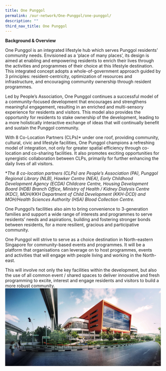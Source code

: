 ```yaml
---
title: One Punggol
permalink: /our-network/One-Punggol/one-punggol/
description: ""
third_nav_title: One Punggol
---
```

**Background & Overview**

One Punggol is an integrated lifestyle hub which serves Punggol residents’ community needs. Envisioned as a ‘place of many places’, its design is aimed at enabling and empowering residents to enrich their lives through the activities and programmes of their choice at this lifestyle destination. This integrated concept adopts a whole-of-government approach guided by 3 principles: resident-centricity, optimization of resources and infrastructure, and encouraging community ownership through resident programmes.

Led by People’s Association, One Punggol continues a successful model of a community-focused development that encourages and strengthens meaningful engagement, resulting in an enriched and multi-sensory experience for residents and visitors. This model also provides the opportunity for residents to stake ownership of the development, leading to a more holistically interactive exchange of ideas that will continually benefit and sustain the Punggol community.

With 8 Co-Location Partners (CLPs)\* under one roof, providing community, cultural, civic and lifestyle facilities, One Punggol champions a refreshing model of integration, not only for greater spatial efficiency through co-location and co-sharing facilities. It also promotes exciting opportunities for synergistic collaboration between CLPs, primarily for further enhancing the daily lives of all visitors.

\*_The 8 co-location partners (CLPs) are People’s Association (PA), Punggol Regional Library (NLB), Hawker Centre (NEA), Early Childhood Development Agency (ECDA) Childcare Centre, Housing Development Board (HDB) Branch Office, Ministry of Health / Kidney Dialysis Centre (KDC), MOH/KKH Department of Child Development (KKH-DCD) and MOH/Health Sciences Authority (HSA) Blood Collection Centre._

One Punggol’s facilities also aim to bring convenience to 3-generation families and support a wide range of interests and programmes to serve residents’ needs and aspirations, building and fostering stronger bonds between residents, for a more resilient, gracious and participative community.

One Punggol will strive to serve as a choice destination in North-eastern Singapore for community-based events and programmes. It will be a platform that organisations can leverage on to host programmes, events and activities that will engage with people living and working in the North-east.

This will involve not only the key facilities within the development, but also the use of all common event / shared spaces to deliver innovative and fresh programming to excite, interest and engage residents and visitors to build a more robust community.
![](/images/Our%20Network/OnePunggol/From%20Road%20Junction_One%20Punggol%20resize.jpg)